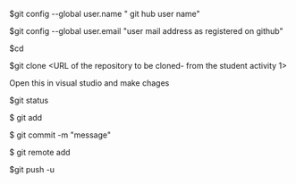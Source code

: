 $git config --global user.name " git hub user name"

$git config --global user.email "user mail address as registered on github"

$cd <path to the directory where we need to clone the repository>

$git clone <URL of the repository to be cloned- from the student activity 1>



Open this in visual studio and make chages



$git status

$ git add <filename>

$ git commit -m "message"

$ git remote add <label> <new repository on github where you want to upload the files>

$git push -u <label>

